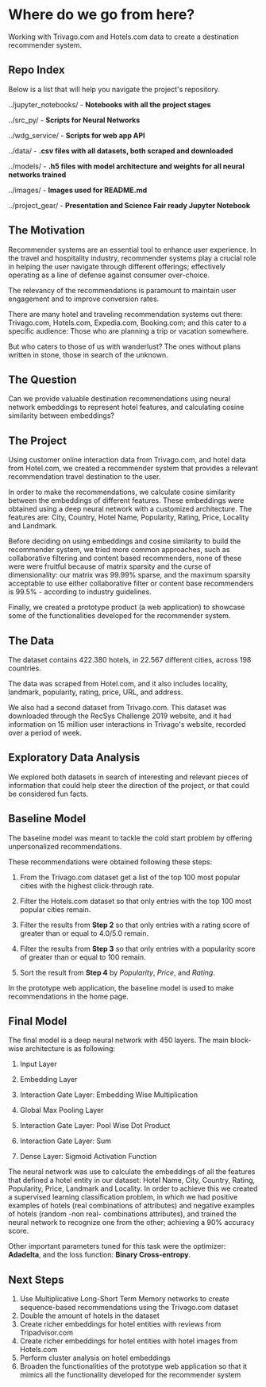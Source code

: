 # Where do we go from here?

Working with Trivago.com and Hotels.com data to create a destination recommender system.


## Repo Index

Below is a list that will help you navigate the project's repository.

  ../jupyter_notebooks/ - **Notebooks with all the project stages**
  
  ../src_py/ - **Scripts for Neural Networks**
  
  ../wdg_service/ - **Scripts for web app API**
  
  ../data/ - **.csv files with all datasets, both scraped and downloaded**
  
  ../models/ - **.h5 files with model architecture and weights for all neural networks trained**
  
  ../images/ - **Images used for README.md**
  
  ../project_gear/ - **Presentation and Science Fair ready Jupyter Notebook**

## The Motivation

Recommender systems are an essential tool to enhance user experience. In the travel and hospitality industry, recommender systems play a crucial role in helping the user navigate through different offerings; effectively operating as a line of defense against consumer over-choice.

The relevancy of the recommendations is paramount to maintain user engagement and to improve conversion rates.

There are many hotel and traveling recommendation systems out there: Trivago.com, Hotels.com, Expedia.com, Booking.com; and this cater to a specific audience: Those who are planning a trip or vacation somewhere.

But who caters to those of us with wanderlust? The ones without plans written in stone, those in search of the unknown. 


## The Question

Can we provide valuable destination recommendations using neural network embeddings to represent hotel features, and calculating cosine similarity between embeddings?

## The Project

Using customer online interaction data from Trivago.com, and hotel data from Hotel.com, we created a recommender system that provides a relevant recommendation travel destination to the user.

In order to make the recommendations, we calculate cosine similarity between the embeddings of different features. These embeddings were obtained using a deep neural network with a customized architecture. The features are: City, Country, Hotel Name, Popularity, Rating, Price, Locality and Landmark.

Before deciding on using embeddings and cosine similarity to build the recommender system, we tried more common approaches, such as collaborative filtering and content based recommenders, none of these were were fruitful because of matrix sparsity and the curse of dimensionality: our matrix was 99.99% sparse, and the maximum sparsity acceptable to use either collaborative filter or content base recommenders is 99.5% - according to industry guidelines.

Finally, we created a prototype product (a web application) to showcase some of the functionalities developed for the recommender system.

## The Data

The dataset contains 422.380 hotels, in 22.567 different cities, across 198 countries.

The data was scraped from Hotel.com, and it also includes locality, landmark, popularity, rating, price, URL, and address.



We also had a second dataset from Trivago.com. This dataset was downloaded through the RecSys Challenge 2019 website, and it had information on 15 million user interactions in Trivago's website, recorded over a period of week.

## Exploratory Data Analysis

We explored both datasets in search of interesting and relevant pieces of information that could help steer the direction of the project, or that could be considered fun facts.




## Baseline Model

The baseline model was meant to tackle the cold start problem by offering unpersonalized recommendations.

These recommendations were obtained following these steps:

1. From the Trivago.com dataset get a list of the top 100 most popular cities with the highest click-through rate.

2. Filter the Hotels.com dataset so that only entries with the top 100 most popular cities remain.

3. Filter the results from **Step 2** so that only entries with a rating score of greater than or equal to 4.0/5.0 remain.

4. Filter the results from **Step 3** so that only entries with a popularity score of greater than or equal to 100 remain.

5. Sort the result from **Step 4** by *Popularity*, *Price*, and *Rating*. 

In the prototype web application, the baseline model is used to make recommendations in the home page.

## Final Model

The final model is a deep neural network with 450 layers. The main block-wise architecture is as following:

1. Input Layer

2. Embedding Layer

3. Interaction Gate Layer: Embedding Wise Multiplication

4. Global Max Pooling Layer

5. Interaction Gate Layer: Pool Wise Dot Product

6. Interaction Gate Layer: Sum

7. Dense Layer: Sigmoid Activation Function

The neural network was use to calculate the embeddings of all the features that defined a hotel entity in our dataset: Hotel Name, City, Country, Rating, Popularity, Price, Landmark and Locality. In order to achieve this we created a supervised learning classification problem, in which we had positive examples of hotels (real combinations of attributes) and negative examples of hotels (random -non real- combinations attributes), and trained the neural network to recognize one from the other; achieving a 90% accuracy score.

Other important parameters tuned for this task were the optimizer: **Adadelta**, and the loss function: **Binary Cross-entropy**.


## Next Steps

1. Use Multiplicative Long-Short Term Memory networks to create sequence-based recommendations using the Trivago.com dataset
2. Double the amount of hotels in the dataset
3. Create richer embeddings for hotel entities with reviews from Tripadvisor.com 
4. Create richer embeddings for hotel entities with hotel images from Hotels.com 
5. Perform cluster analysis on hotel embeddings
6. Broaden the functionalities of the prototype web application so that it mimics all the functionality developed for the recommender system
